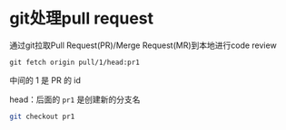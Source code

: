 # git处理pull request

通过git拉取Pull Request(PR)/Merge Request(MR)到本地进行code review

```
git fetch origin pull/1/head:pr1
```

中间的 1 是 PR 的 id

head：后面的 `pr1` 是创建新的分支名

```bash
git checkout pr1
```












